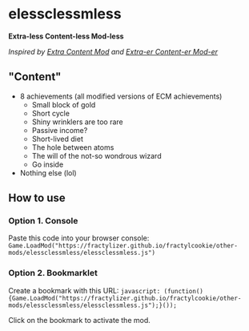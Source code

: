 # elessclessmless
**Extra-less Content-less Mod-less**

*Inspired by [Extra Content Mod](https://github.com/Lookas123/ECM) and [Extra-er Content-er Mod-er](https://hellopir2.github.io/cc-mods/eercermer/main.js)*
## "Content"
- 8 achievements (all modified versions of ECM achievements)
  - Small block of gold
  - Short cycle
  - Shiny wrinklers are too rare
  - Passive income?
  - Short-lived diet
  - The hole between atoms
  - The will of the not-so wondrous wizard
  - Go inside
- Nothing else (lol)

## How to use
### Option 1. Console
Paste this code into your browser console: `Game.LoadMod("https://fractylizer.github.io/fractylcookie/other-mods/elessclessmless/elessclessmless.js")`
### Option 2. Bookmarklet
Create a bookmark with this URL: `javascript: (function(){Game.LoadMod("https://fractylizer.github.io/fractylcookie/other-mods/elessclessmless/elessclessmless.js");}());`

Click on the bookmark to activate the mod.
